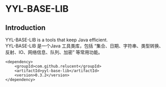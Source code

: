 # YYL-BASE-LIB

## Introduction
YYL-BASE-LIB is a tools that keep Java efficient.  
YYL-BASE-LIB 是一个Java 工具类库，包括 “集合、日期、字符串、类型转换、反射、IO、网络信息、队列、加密” 等常用功能。  

```
<dependency>
    <groupId>com.github.relucent</groupId>
    <artifactId>yyl-base-lib</artifactId>
    <version>0.3.2</version>
</dependency>
```
